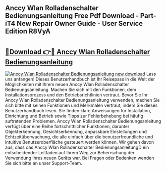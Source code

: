## Anccy Wlan Rolladenschalter Bedienungsanleitung Free Pdf Download - Part-iT4 New Repair Owner Guide - User Service Edition R8VyA

# <h2><a href="http://df3ozm.blite.top/?on=Anccy+Wlan+Rolladenschalter+Bedienungsanleitung">🔗Download 👉🔴 Anccy Wlan Rolladenschalter Bedienungsanleitung</a></h2>

[![Anccy Wlan Rolladenschalter Bedienungsanleitung new download](https://i.imgur.com/lujVjoI.png)](http://df3ozm.blite.top/?on=Anccy+Wlan+Rolladenschalter+Bedienungsanleitung)
Lass uns anfangen! Dieses Benutzerhandbuch ist Ihr Reisepass in die Welt der Möglichkeiten mit Ihrem neuen Anccy Wlan Rolladenschalter Bedienungsanleitung. Machen Sie sich mit den Funktionen, dem Installationsprozess und den Betriebsrichtlinien vertraut. Bevor Sie Ihr Anccy Wlan Rolladenschalter Bedienungsanleitung verwenden, machen Sie sich bitte mit seinen Funktionen und Merkmalen vertraut, indem Sie dieses Benutzerhandbuch lesen. Sie finden klare Anweisungen für Installation, Einrichtung und Betrieb sowie Tipps zur Fehlerbehebung bei häufig auftretenden Problemen. Anccy Wlan Rolladenschalter Bedienungsanleitung verfügt über eine Reihe fortschrittlicher Funktionen, darunter Objekterkennung, Gesichtserkennung, anpassbare Einstellungen und Echtzeitüberwachung, die alle einfach über die benutzerfreundliche und intuitive Benutzeroberfläche gesteuert werden können. Wir gehen davon aus, dass das Anccy Wlan Rolladenschalter BedienungsanleitungD ein entscheidender Leitfaden auf Ihrem Weg zur Beherrschung der Verwendung Ihres neuen Geräts war. Bei Fragen oder Bedenken wenden Sie sich bitte an unser Support-Team.
